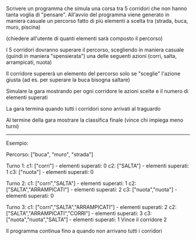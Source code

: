 
Scrivere un programma che simula una corsa tra 5 corridori che non hanno tanta voglia di "pensare". All'avvio del programma viene generato in maniera casuale un percorso fatto di più elementi a scelta tra (strada, buca, muro, piscina)

(chiedere all'utente di quanti elementi sarà composto il percorso)

I 5 corridori dovranno superare il percorso, scegliendo in maniera casuale (quindi in maniera "spensierata") una delle seguenti azioni (corri, salta, arrampicati, nuota)

Il corridore supererà un elemento del percorso solo se "sceglie" l'azione giusta (ad es. per superare la buca bisogna saltare)

Simulare la gara mostrando per ogni corridore le azioni scelte e il numero di elementi superati

La gara termina quando tutti i corridori sono arrivati al traguardo

Al termine della gara mostrare la classifica finale (vince chi impiega meno turni)

-----------

Esempio:

Percorso: ["buca", "muro", "strada"]

Turno 1:
c1: ["corri"] - elementi superati: 0
c2: ["SALTA"] - elementi superati: 1
c3: ["nuota"] - elementi superati: 0

Turno 2:
c1: ["corri","SALTA"] - elementi superati: 1
c2: ["SALTA","ARRAMPICATI"] - elementi superati: 2
c3: ["nuota","nuota"] - elementi superati: 0

Turno 3:
c1: ["corri","SALTA","ARRAMPICATI"] - elementi superati: 2
c2: ["SALTA","ARRAMPICATI","CORRI"] - elementi superati: 3
c3: ["nuota","nuota","SALTA"] - elementi superati: 1
Vince il corridore 2

Il programma continua fino a quando non arrivano tutti i corridori